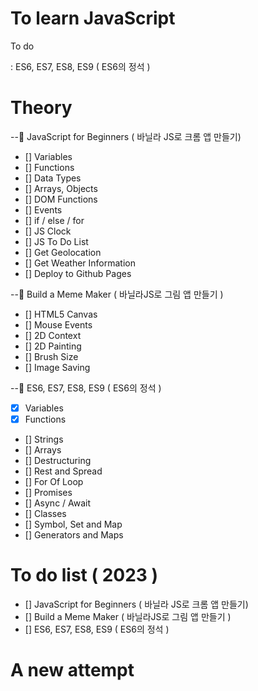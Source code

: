 # To learn JavaScript

To do

: ES6, ES7, ES8, ES9 ( ES6의 정석 )

# Theory

--🥞 JavaScript for Beginners ( 바닐라 JS로 크롬 앱 만들기)

- [] Variables
- [] Functions
- [] Data Types
- [] Arrays, Objects
- [] DOM Functions
- [] Events
- [] if / else / for
- [] JS Clock
- [] JS To Do List
- [] Get Geolocation
- [] Get Weather Information
- [] Deploy to Github Pages

--🥞 Build a Meme Maker ( 바닐라JS로 그림 앱 만들기 )

- [] HTML5 Canvas
- [] Mouse Events
- [] 2D Context
- [] 2D Painting
- [] Brush Size
- [] Image Saving

--🥞 ES6, ES7, ES8, ES9 ( ES6의 정석 )

- [x] Variables
- [x] Functions
- [] Strings
- [] Arrays
- [] Destructuring
- [] Rest and Spread
- [] For Of Loop
- [] Promises
- [] Async / Await
- [] Classes
- [] Symbol, Set and Map
- [] Generators and Maps

# To do list ( 2023 )

- [] JavaScript for Beginners ( 바닐라 JS로 크롬 앱 만들기)
- [] Build a Meme Maker ( 바닐라JS로 그림 앱 만들기 )
- [] ES6, ES7, ES8, ES9 ( ES6의 정석 )

# A new attempt
